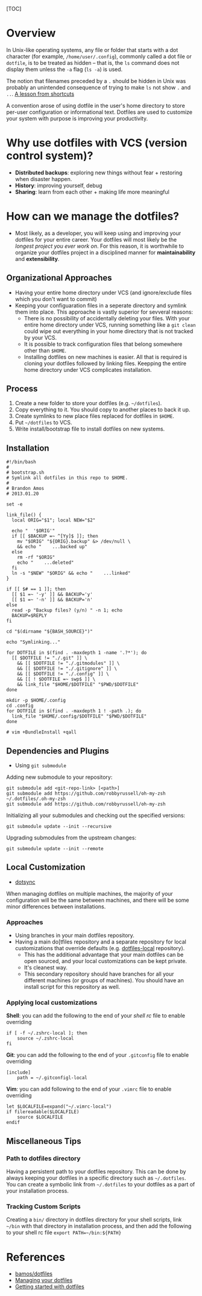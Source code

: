 [TOC]

# Overview
In Unix-like operating systems, any file or folder that starts with a dot character (for example, `/home/user/.config`), commonly called a dot file or `dotfile`, is to be treated as hidden – that is, the `ls` command does not display them unless the `-a` flag (`ls -a`) is used.

The notion that filenames preceded by a `.` should be hidden in Unix was probably an unintended consequence of trying to make `ls` not show `.` and` ..`. [A lesson from shortcuts](https://plus.google.com/u/0/+RobPikeTheHuman/posts/R58WgWwN9jp)

A convention arose of using dotfile in the user's home directory to store per-user configuration or informational text. Dotfiles are used to customize your system with purpose is improving your productivity.

# Why use dotfiles with VCS (version control system)?
- **Distributed backups**: exploring new things without fear + restoring when disaster happen.
- **History**: improving yourself, debug
- **Sharing**: learn from each other + making life more meaningful

# How can we manage the dotfiles?
- Most likely, as a developer, you will keep using and improving your dotfiles for your entire career. Your dotfiles will most likely be the *longest project you ever work on*. For this reason, it is worthwhile to organize your dotfiles project in a disciplined manner for **maintainability** and **extensibility**.

## Organizational Approaches
- Having your entire home directory under VCS (and ignore/exclude files which you don't want to commit)
- Keeping your configuaration files in a seperate directory and symlink them into place. This approache is vastly superior for sevveral reasons:
	+ There is no possibility of accidentally deleting your files. With your entire home directory under VCS, running something like a `git clean` could wipe out everything in your home directory that is not tracked by your VCS.
	+ It is possible to track configuration files that belong somewhere other than `$HOME`.
	+ Installing dotfiles on new machines is easier. All that is required is cloning your dotfiles followed by linking files. Keepping the entire home directory under VCS complicates installation.

## Process
1. Create a new folder to store your dotfiles (e.g. `~/dotfiles`).
2. Copy everything to it. You should copy to another places to back it up.
3. Create symlinks to new place files replaced for dotfiles in `$HOME`.
4. Put `~/dotfiles` to VCS.
5. Write install/bootstrap file to install dotfiles on new systems.

## Installation

	#!/bin/bash
	#
	# bootstrap.sh
	# Symlink all dotfiles in this repo to $HOME.
	#
	# Brandon Amos
	# 2013.01.20

	set -e

	link_file() {
	  local ORIG="$1"; local NEW="$2"

	  echo "  '$ORIG'"
	  if [[ $BACKUP =~ ^[Yy]$ ]]; then
	    mv "$ORIG" "${ORIG}.backup" &> /dev/null \
	    && echo "    ...backed up"
	  else
	    rm -rf "$ORIG"
	    echo "    ...deleted"
	  fi
	  ln -s "$NEW" "$ORIG" && echo "    ...linked"
	}

	if [[ $# == 1 ]]; then
	  [[ $1 =~ '-y' ]] && BACKUP='y'
	  [[ $1 =~ '-n' ]] && BACKUP='n'
	else
	  read -p "Backup files? (y/n) " -n 1; echo
	  BACKUP=$REPLY
	fi

	cd "$(dirname "${BASH_SOURCE}")"

	echo "Symlinking..."

	for DOTFILE in $(find . -maxdepth 1 -name '.?*'); do
	  [[ $DOTFILE != "./.git" ]] \
	    && [[ $DOTFILE != "./.gitmodules" ]] \
	    && [[ $DOTFILE != "./.gitignore" ]] \
	    && [[ $DOTFILE != "./.config" ]] \
	    && [[ ! $DOTFILE =~ swp$ ]] \
	    && link_file "$HOME/$DOTFILE" "$PWD/$DOTFILE"
	done

	mkdir -p $HOME/.config
	cd .config
	for DOTFILE in $(find . -maxdepth 1 ! -path .); do
	  link_file "$HOME/.config/$DOTFILE" "$PWD/$DOTFILE"
	done

	# vim +BundleInstall +qall

## Dependencies and Plugins
- Using `git submodule`

Adding new submodule to your repository:

	git submodule add <git-repo-link> [<path>]
	git submodule add https://github.com/robbyrussell/oh-my-zsh ~/.dotfiles/.oh-my-zsh
	git submodule add https://github.com/robbyrussell/oh-my-zsh

Initializing all your submodules and checking out the specified versions:

	git submodule update --init --recursive

Upgrading submodules from the upstream changes:

	git submodule update --init --remote

## Local Customization
- [dotsync](https://github.com/dotphiles/dotsync)

When managing dotfiles on multiple machines, the majority of your configuration will be the same between machines, and there will be some minor differences between installations.

### Approaches
- Using branches in your main dotfiles repository.
- Having a main do[tfiles repository and a separate repository for local customizations that override defaults (e.g. [dotfiles-local](https://github.com/anishathalye/dotfiles-local) repository).
	+ This has the additional advantage that your main dotfiles can be open sourced, and your local customizations can be kept private.
	+ It's cleanest way.
	+ This secondary repository should have branches for all your different machines (or groups of machines). You should have an install script for this repository as well.

### Applying local customizations
**Shell**: you can add the following to the end of your *shell rc* file to enable overriding

	if [ -f ~/.zshrc-local ]; then
		source ~/.zshrc-local
	fi

**Git**: you can add the following to the end of your `.gitconfig` file to enable overriding

	[include]
		path = ~/.gitconfigl-local

**Vim**: you can add following to the end of your `.vimrc` file to enable overriding

	let $LOCALFILE=expand("~/.vimrc-local")
	if filereadable($LOCALFILE)
		source $LOCALFILE
	endif

## Miscellaneous Tips
### Path to dotfiles directory
Having a persistent path to your dotfiles repository. This can be done by always keeping your dotfiles in a specific directory such as `~/.dotfiles`. You can create a symbolic link from `~/.dotfiles` to your dotfiles as a part of your installation process.

### Tracking Custom Scripts
Creating a `bin/` directory in dotfiles directory for your shell scripts, link `~/bin` with that directory in installation process, and then add the following to your shell rc file `export PATH=~/bin:${PATH}`

# References
- [bamos/dotfiles](https://github.com/bamos/dotfiles)
- [Managing your dotfiles](http://www.anishathalye.com/2014/08/03/managing-your-dotfiles/)
- [Getting started with dotfiles](https://medium.com/@webprolific/getting-started-with-dotfiles-43c3602fd789#.mjk3qslh7)
